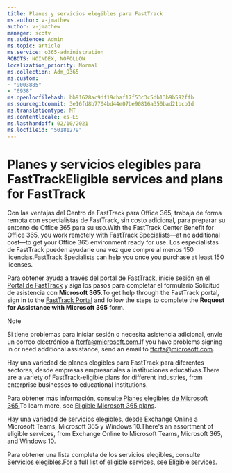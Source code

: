 ```yaml
---
title: Planes y servicios elegibles para FastTrack
ms.author: v-jmathew
author: v-jmathew
manager: scotv
ms.audience: Admin
ms.topic: article
ms.service: o365-administration
ROBOTS: NOINDEX, NOFOLLOW
localization_priority: Normal
ms.collection: Adm_O365
ms.custom:
- "9003885"
- "6938"
ms.openlocfilehash: bb91628ac9df19cbaf17f53c3c5db13b9b592ffb
ms.sourcegitcommit: 3e16fd8b7704bd44e07be90816a350bad21bcb1d
ms.translationtype: MT
ms.contentlocale: es-ES
ms.lasthandoff: 02/10/2021
ms.locfileid: "50181279"
---
```

# <a name="eligible-services-and-plans-for-fasttrack"></a><span data-ttu-id="5667c-102">Planes y servicios elegibles para FastTrack</span><span class="sxs-lookup"><span data-stu-id="5667c-102">Eligible services and plans for FastTrack</span></span>

<span data-ttu-id="5667c-103">Con las ventajas del Centro de FastTrack para Office 365, trabaja de forma remota con especialistas de FastTrack, sin costo adicional, para preparar su entorno de Office 365 para su uso.</span><span class="sxs-lookup"><span data-stu-id="5667c-103">With the FastTrack Center Benefit for Office 365, you work remotely with FastTrack Specialists—at no additional cost—to get your Office 365 environment ready for use.</span></span> <span data-ttu-id="5667c-104">Los especialistas de FastTrack pueden ayudarle una vez que compre al menos 150 licencias.</span><span class="sxs-lookup"><span data-stu-id="5667c-104">FastTrack Specialists can help you once you purchase at least 150 licenses.</span></span>

<span data-ttu-id="5667c-105">Para obtener ayuda a través del portal de FastTrack, inicie sesión en el [Portal de FastTrack](https://go.microsoft.com/fwlink/?linkid=2125443) y siga los pasos para completar el formulario Solicitud de asistencia con **Microsoft 365.**</span><span class="sxs-lookup"><span data-stu-id="5667c-105">To get help through the FastTrack portal, sign in to the [FastTrack Portal](https://go.microsoft.com/fwlink/?linkid=2125443) and follow the steps to complete the **Request for Assistance with Microsoft 365** form.</span></span>

> [!NOTE]
> <span data-ttu-id="5667c-106">Si tiene problemas para iniciar sesión o necesita asistencia adicional, envíe un correo electrónico a [ftcrfa@microsoft.com](mailto:ftcrfa@microsoft.com).</span><span class="sxs-lookup"><span data-stu-id="5667c-106">If you have problems signing in or need additional assistance, send an email to [ftcrfa@microsoft.com](mailto:ftcrfa@microsoft.com).</span></span>

<span data-ttu-id="5667c-107">Hay una variedad de planes elegibles para FastTrack para diferentes sectores, desde empresas empresariales a instituciones educativas.</span><span class="sxs-lookup"><span data-stu-id="5667c-107">There are a variety of FastTrack-eligible plans for different industries, from enterprise businesses to educational institutions.</span></span>

<span data-ttu-id="5667c-108">Para obtener más información, consulte [Planes elegibles de Microsoft 365.](https://go.microsoft.com/fwlink/?linkid=2125459)</span><span class="sxs-lookup"><span data-stu-id="5667c-108">To learn more, see [Eligible Microsoft 365 plans](https://go.microsoft.com/fwlink/?linkid=2125459).</span></span>

<span data-ttu-id="5667c-109">Hay una variedad de servicios elegibles, desde Exchange Online a Microsoft Teams, Microsoft 365 y Windows 10.</span><span class="sxs-lookup"><span data-stu-id="5667c-109">There's an assortment of eligible services, from Exchange Online to Microsoft Teams, Microsoft 365, and Windows 10.</span></span>

<span data-ttu-id="5667c-110">Para obtener una lista completa de los servicios elegibles, consulte [Servicios elegibles.](https://go.microsoft.com/fwlink/?linkid=2125636)</span><span class="sxs-lookup"><span data-stu-id="5667c-110">For a full list of eligible services, see [Eligible services](https://go.microsoft.com/fwlink/?linkid=2125636).</span></span>
